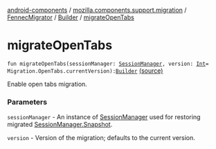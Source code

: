 [android-components](../../../index.md) / [mozilla.components.support.migration](../../index.md) / [FennecMigrator](../index.md) / [Builder](index.md) / [migrateOpenTabs](./migrate-open-tabs.md)

# migrateOpenTabs

`fun migrateOpenTabs(sessionManager: `[`SessionManager`](../../../mozilla.components.browser.session/-session-manager/index.md)`, version: `[`Int`](https://kotlinlang.org/api/latest/jvm/stdlib/kotlin/-int/index.html)` = Migration.OpenTabs.currentVersion): `[`Builder`](index.md) [(source)](https://github.com/mozilla-mobile/android-components/blob/master/components/support/migration/src/main/java/mozilla/components/support/migration/FennecMigrator.kt#L269)

Enable open tabs migration.

### Parameters

`sessionManager` - An instance of [SessionManager](../../../mozilla.components.browser.session/-session-manager/index.md) used for restoring migrated [SessionManager.Snapshot](../../../mozilla.components.browser.session/-session-manager/-snapshot/index.md).

`version` - Version of the migration; defaults to the current version.